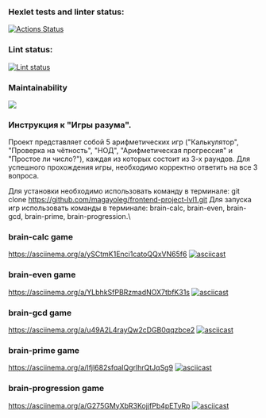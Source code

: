 ### Hexlet tests and linter status:
[![Actions Status](https://github.com/magayoleg/frontend-project-lvl1/workflows/hexlet-check/badge.svg)](https://github.com/magayoleg/frontend-project-lvl1/actions)

### Lint status:
[![Lint status](https://github.com/magayoleg/frontend-project-lvl1/actions/workflows/lint.yml/badge.svg)](https://github.com/magayoleg/frontend-project-lvl1/actions)

### Maintainability 
<a href="https://codeclimate.com/github/magayoleg/frontend-project-lvl1/maintainability"><img src="https://api.codeclimate.com/v1/badges/87f77bf4b930317eb084/maintainability" /></a>

### Инструкция к "Игры разума".
Проект представляет собой 5 арифметических игр ("Калькулятор", "Проверка на чётность", "НОД", "Арифметическая прогрессия" и "Простое ли число?"), 
каждая из которых состоит из 3-х раундов.
Для успешного прохождения игры, необходимо корректно ответить на все 3 вопроса.

Для установки необходимо использовать команду в терминале: git clone https://github.com/magayoleg/frontend-project-lvl1.git
Для запуска игр использовать команды в терминале: brain-calc, brain-even, brain-gcd, brain-prime, brain-progression.\

### brain-calc game
https://asciinema.org/a/ySCtmK1Enci1catoQQxVN65f6
[![asciicast](https://asciinema.org/a/ySCtmK1Enci1catoQQxVN65f6.svg)](https://asciinema.org/a/ySCtmK1Enci1catoQQxVN65f6)

### brain-even game
https://asciinema.org/a/YLbhkSfPBRzmadNOX7tbfK31s
[![asciicast](https://asciinema.org/a/YLbhkSfPBRzmadNOX7tbfK31s.svg)](https://asciinema.org/a/YLbhkSfPBRzmadNOX7tbfK31s)

### brain-gcd game
https://asciinema.org/a/u49A2L4rayQw2cDGB0qqzbce2
[![asciicast](https://asciinema.org/a/u49A2L4rayQw2cDGB0qqzbce2.svg)](https://asciinema.org/a/u49A2L4rayQw2cDGB0qqzbce2)

### brain-prime game
https://asciinema.org/a/Ifjl682sfqaIQgrlhrQtJqSg9
[![asciicast](https://asciinema.org/a/Ifjl682sfqaIQgrlhrQtJqSg9.svg)](https://asciinema.org/a/Ifjl682sfqaIQgrlhrQtJqSg9)

### brain-progression game
https://asciinema.org/a/G275GMyXbR3KojjfPb4pETyRp
[![asciicast](https://asciinema.org/a/G275GMyXbR3KojjfPb4pETyRp.svg)](https://asciinema.org/a/G275GMyXbR3KojjfPb4pETyRp)
